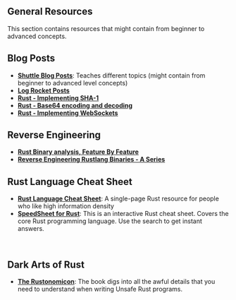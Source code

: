 
## General Resources

This section contains resources that might contain from beginner to advanced concepts.

## Blog Posts
  - **[Shuttle Blog Posts](https://www.shuttle.rs/blog/tags/all)**: Teaches different topics (might contain from beginner to advanced level concepts)
  - **[Log Rocket Posts](https://blog.logrocket.com/tag/rust/)**
  - **[Rust - Implementing SHA-1](https://www.thespatula.io/rust/rust_sha1/)**
  - **[Rust - Base64 encoding and decoding](https://www.thespatula.io/rust/rust_base64/)**
  - **[Rust - Implementing WebSockets](https://www.thespatula.io/rust/rust_websocket/)**

## Reverse Engineering
  - **[Rust Binary analysis, Feature By Feature](https://research.checkpoint.com/2023/rust-binary-analysis-feature-by-feature/)**
  - **[Reverse Engineering Rustlang Binaries - A Series](https://brightprogrammer.netlify.app/post/reverse-engineering-rustlang-binaries-0x1-empty-program/)**

## Rust Language Cheat Sheet

  - **[Rust Language Cheat Sheet](https://cheats.rs/)**: A single-page Rust resource for people who like high information density
  - **[SpeedSheet for Rust](https://speedsheet.io/s/rust)**: This is an interactive Rust cheat sheet. Covers the core Rust programming language. Use the search to get instant answers.

<br>

## Dark Arts of Rust 
  - **[The Rustonomicon](https://doc.rust-lang.org/nomicon/)**: The book digs into all the awful details that you need to understand when writing Unsafe Rust programs.
